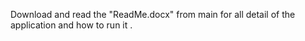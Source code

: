 Download and read the "ReadMe.docx" from main for all detail  of the application and how to run it .
